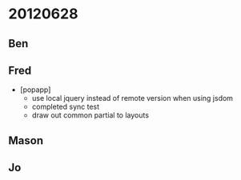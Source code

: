 # 20120628

## Ben



## Fred
- [popapp]
  - use local jquery instead of remote version when using jsdom
  - completed sync test
  - draw out common partial to layouts



## Mason



## Jo